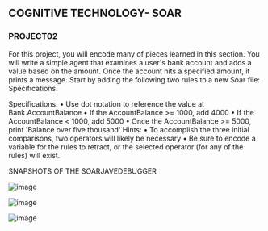 ## COGNITIVE TECHNOLOGY- SOAR
### PROJECT02

For this project, you will encode many of pieces learned in this section. You will write a simple agent that examines a user's 
bank account and adds a value based on the amount. Once the account hits a specified amount, it prints a message. Start by 
adding the following two rules to a new Soar file: Specifications.

Specifications: • Use dot notation to reference the value at Bank.AccountBalance • If the AccountBalance >= 1000, add 4000 • If 
the AccountBalance < 1000, add 5000 • Once the AccountBalance >= 5000, print 'Balance over five thousand' Hints: • To 
accomplish the three initial comparisons, two operators will likely be necessary • Be sure to encode a variable for the rules 
to retract, or the selected operator (for any of the rules) will exist.

SNAPSHOTS OF THE SOARJAVEDEBUGGER 

![image](https://user-images.githubusercontent.com/13011167/84946273-0c26a200-b106-11ea-82b0-9493f87068fe.png)

![image](https://user-images.githubusercontent.com/13011167/84946446-5c056900-b106-11ea-8d1d-d1c9d9a9b579.png)

![image](https://user-images.githubusercontent.com/13011167/84946548-83f4cc80-b106-11ea-87e4-c0d686fc9022.png)


